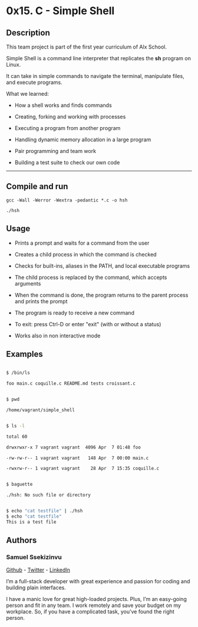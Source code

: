 # 0x15. C - Simple Shell



## Description

This team project is part of the first year curriculum of Alx School.

Simple Shell is a command line interpreter that replicates the **sh** program on Linux.

It can take in simple commands to navigate the terminal, manipulate files, and execute programs.



What we learned:

* How a shell works and finds commands

* Creating, forking and working with processes

* Executing a program from another program

* Handling dynamic memory allocation in a large program

* Pair programming and team work

* Building a test suite to check our own code



---



## Compile and run

```gcc -Wall -Werror -Wextra -pedantic *.c -o hsh```



```./hsh```



## Usage

* Prints a prompt and waits for a command from the user

* Creates a child process in which the command is checked

* Checks for built-ins, aliases in the PATH, and local executable programs

* The child process is replaced by the command, which accepts arguments

* When the command is done, the program returns to the parent process and prints the prompt

* The program is ready to receive a new command

* To exit: press Ctrl-D or enter "exit" (with or without a status)

* Works also in non interactive mode



## Examples

```bash

$ /bin/ls

foo main.c coquille.c README.md tests croissant.c

```

```bash

$ pwd

/home/vagrant/simple_shell

```

```bash

$ ls -l

total 60

drwxrwxr-x 7 vagrant vagrant  4096 Apr  7 01:48 foo

-rw-rw-r-- 1 vagrant vagrant   148 Apr  7 00:00 main.c

-rwxrw-r-- 1 vagrant vagrant    28 Apr  7 15:35 coquille.c

```

```bash

$ baguette

./hsh: No such file or directory

```

```bash

$ echo "cat testfile" | ./hsh
$ echo "cat testfile"
This is a test file

```
## Authors



### Samuel Ssekizinvu



[Github](https://github.com/samuelkchris) - [Twitter](https://twitter.com/samuelkchris) - [LinkedIn](https://www.linkedin.com/in/samuel-ssekizinvu-19a6a3120/)



I’m a full-stack developer with great experience and passion for coding and building plain interfaces.

I have a manic love for great high-loaded projects. Plus, I’m an easy-going person and fit in any team. I work remotely and save your budget on my workplace. So, if you have a complicated task, you’ve found the right person.